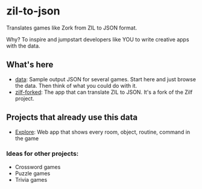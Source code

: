 # zil-to-json

Translates games like Zork from ZIL to JSON format.

Why? To inspire and jumpstart developers like YOU to write creative apps with the data.

## What's here

- [data](https://github.com/zork-playground/zil-to-json/tree/main/data): Sample output JSON for several games. Start here and just browse the data. Then think of what you could do with it.
- [zilf-forked](https://github.com/zork-playground/zil-to-json/tree/main/zilf-forked): The app that can translate ZIL to JSON. It's a fork of the Zilf project.

## Projects that already use this data

  - [Explore](https://zork-playground.github.io/explore): Web app that shows every room, object, routine, command in the game

### Ideas for other projects:

  - Crossword games
  - Puzzle games
  - Trivia games
